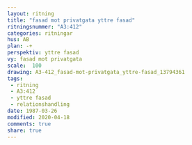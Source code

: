 ```yaml
---
layout: ritning
title: "fasad mot privatgata yttre fasad"
ritningsnummer: "A3:412"
categories: ritningar
hus: AB
plan: -+
perspektiv: yttre fasad
vy: fasad mot privatgata
scale:  100
drawing: A3-412_fasad-mot-privatgata_yttre-fasad_13794361
tags:
 - ritning
 - A3:412
 - yttre fasad
 - relationshandling
date: 1987-03-26
modified: 2020-04-18
comments: true
share: true
---
```

